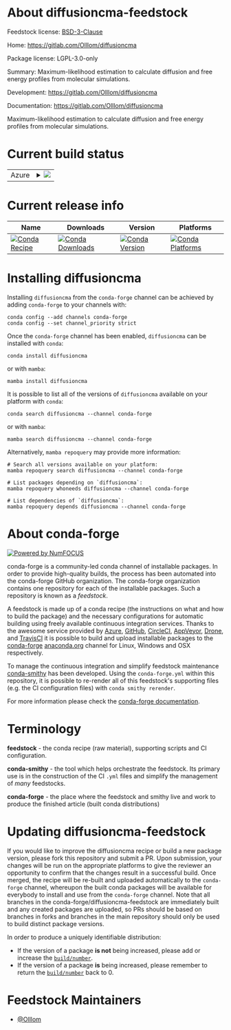 About diffusioncma-feedstock
============================

Feedstock license: [BSD-3-Clause](https://github.com/conda-forge/diffusioncma-feedstock/blob/main/LICENSE.txt)

Home: https://gitlab.com/Olllom/diffusioncma

Package license: LGPL-3.0-only

Summary: Maximum-likelihood estimation to calculate diffusion and free energy profiles from molecular simulations.

Development: https://gitlab.com/Olllom/diffusioncma

Documentation: https://gitlab.com/Olllom/diffusioncma

Maximum-likelihood estimation to calculate diffusion and free energy profiles from molecular simulations.

Current build status
====================


<table>
    
  <tr>
    <td>Azure</td>
    <td>
      <details>
        <summary>
          <a href="https://dev.azure.com/conda-forge/feedstock-builds/_build/latest?definitionId=9864&branchName=main">
            <img src="https://dev.azure.com/conda-forge/feedstock-builds/_apis/build/status/diffusioncma-feedstock?branchName=main">
          </a>
        </summary>
        <table>
          <thead><tr><th>Variant</th><th>Status</th></tr></thead>
          <tbody><tr>
              <td>linux_64_numpy1.22python3.10.____cpython</td>
              <td>
                <a href="https://dev.azure.com/conda-forge/feedstock-builds/_build/latest?definitionId=9864&branchName=main">
                  <img src="https://dev.azure.com/conda-forge/feedstock-builds/_apis/build/status/diffusioncma-feedstock?branchName=main&jobName=linux&configuration=linux%20linux_64_numpy1.22python3.10.____cpython" alt="variant">
                </a>
              </td>
            </tr><tr>
              <td>linux_64_numpy1.22python3.9.____cpython</td>
              <td>
                <a href="https://dev.azure.com/conda-forge/feedstock-builds/_build/latest?definitionId=9864&branchName=main">
                  <img src="https://dev.azure.com/conda-forge/feedstock-builds/_apis/build/status/diffusioncma-feedstock?branchName=main&jobName=linux&configuration=linux%20linux_64_numpy1.22python3.9.____cpython" alt="variant">
                </a>
              </td>
            </tr><tr>
              <td>linux_64_numpy1.23python3.11.____cpython</td>
              <td>
                <a href="https://dev.azure.com/conda-forge/feedstock-builds/_build/latest?definitionId=9864&branchName=main">
                  <img src="https://dev.azure.com/conda-forge/feedstock-builds/_apis/build/status/diffusioncma-feedstock?branchName=main&jobName=linux&configuration=linux%20linux_64_numpy1.23python3.11.____cpython" alt="variant">
                </a>
              </td>
            </tr><tr>
              <td>linux_64_numpy1.26python3.12.____cpython</td>
              <td>
                <a href="https://dev.azure.com/conda-forge/feedstock-builds/_build/latest?definitionId=9864&branchName=main">
                  <img src="https://dev.azure.com/conda-forge/feedstock-builds/_apis/build/status/diffusioncma-feedstock?branchName=main&jobName=linux&configuration=linux%20linux_64_numpy1.26python3.12.____cpython" alt="variant">
                </a>
              </td>
            </tr><tr>
              <td>linux_64_numpy2python3.13.____cp313</td>
              <td>
                <a href="https://dev.azure.com/conda-forge/feedstock-builds/_build/latest?definitionId=9864&branchName=main">
                  <img src="https://dev.azure.com/conda-forge/feedstock-builds/_apis/build/status/diffusioncma-feedstock?branchName=main&jobName=linux&configuration=linux%20linux_64_numpy2python3.13.____cp313" alt="variant">
                </a>
              </td>
            </tr><tr>
              <td>osx_64_numpy1.22python3.10.____cpython</td>
              <td>
                <a href="https://dev.azure.com/conda-forge/feedstock-builds/_build/latest?definitionId=9864&branchName=main">
                  <img src="https://dev.azure.com/conda-forge/feedstock-builds/_apis/build/status/diffusioncma-feedstock?branchName=main&jobName=osx&configuration=osx%20osx_64_numpy1.22python3.10.____cpython" alt="variant">
                </a>
              </td>
            </tr><tr>
              <td>osx_64_numpy1.22python3.9.____cpython</td>
              <td>
                <a href="https://dev.azure.com/conda-forge/feedstock-builds/_build/latest?definitionId=9864&branchName=main">
                  <img src="https://dev.azure.com/conda-forge/feedstock-builds/_apis/build/status/diffusioncma-feedstock?branchName=main&jobName=osx&configuration=osx%20osx_64_numpy1.22python3.9.____cpython" alt="variant">
                </a>
              </td>
            </tr><tr>
              <td>osx_64_numpy1.23python3.11.____cpython</td>
              <td>
                <a href="https://dev.azure.com/conda-forge/feedstock-builds/_build/latest?definitionId=9864&branchName=main">
                  <img src="https://dev.azure.com/conda-forge/feedstock-builds/_apis/build/status/diffusioncma-feedstock?branchName=main&jobName=osx&configuration=osx%20osx_64_numpy1.23python3.11.____cpython" alt="variant">
                </a>
              </td>
            </tr><tr>
              <td>osx_64_numpy1.26python3.12.____cpython</td>
              <td>
                <a href="https://dev.azure.com/conda-forge/feedstock-builds/_build/latest?definitionId=9864&branchName=main">
                  <img src="https://dev.azure.com/conda-forge/feedstock-builds/_apis/build/status/diffusioncma-feedstock?branchName=main&jobName=osx&configuration=osx%20osx_64_numpy1.26python3.12.____cpython" alt="variant">
                </a>
              </td>
            </tr><tr>
              <td>osx_64_numpy2python3.13.____cp313</td>
              <td>
                <a href="https://dev.azure.com/conda-forge/feedstock-builds/_build/latest?definitionId=9864&branchName=main">
                  <img src="https://dev.azure.com/conda-forge/feedstock-builds/_apis/build/status/diffusioncma-feedstock?branchName=main&jobName=osx&configuration=osx%20osx_64_numpy2python3.13.____cp313" alt="variant">
                </a>
              </td>
            </tr>
          </tbody>
        </table>
      </details>
    </td>
  </tr>
</table>

Current release info
====================

| Name | Downloads | Version | Platforms |
| --- | --- | --- | --- |
| [![Conda Recipe](https://img.shields.io/badge/recipe-diffusioncma-green.svg)](https://anaconda.org/conda-forge/diffusioncma) | [![Conda Downloads](https://img.shields.io/conda/dn/conda-forge/diffusioncma.svg)](https://anaconda.org/conda-forge/diffusioncma) | [![Conda Version](https://img.shields.io/conda/vn/conda-forge/diffusioncma.svg)](https://anaconda.org/conda-forge/diffusioncma) | [![Conda Platforms](https://img.shields.io/conda/pn/conda-forge/diffusioncma.svg)](https://anaconda.org/conda-forge/diffusioncma) |

Installing diffusioncma
=======================

Installing `diffusioncma` from the `conda-forge` channel can be achieved by adding `conda-forge` to your channels with:

```
conda config --add channels conda-forge
conda config --set channel_priority strict
```

Once the `conda-forge` channel has been enabled, `diffusioncma` can be installed with `conda`:

```
conda install diffusioncma
```

or with `mamba`:

```
mamba install diffusioncma
```

It is possible to list all of the versions of `diffusioncma` available on your platform with `conda`:

```
conda search diffusioncma --channel conda-forge
```

or with `mamba`:

```
mamba search diffusioncma --channel conda-forge
```

Alternatively, `mamba repoquery` may provide more information:

```
# Search all versions available on your platform:
mamba repoquery search diffusioncma --channel conda-forge

# List packages depending on `diffusioncma`:
mamba repoquery whoneeds diffusioncma --channel conda-forge

# List dependencies of `diffusioncma`:
mamba repoquery depends diffusioncma --channel conda-forge
```


About conda-forge
=================

[![Powered by
NumFOCUS](https://img.shields.io/badge/powered%20by-NumFOCUS-orange.svg?style=flat&colorA=E1523D&colorB=007D8A)](https://numfocus.org)

conda-forge is a community-led conda channel of installable packages.
In order to provide high-quality builds, the process has been automated into the
conda-forge GitHub organization. The conda-forge organization contains one repository
for each of the installable packages. Such a repository is known as a *feedstock*.

A feedstock is made up of a conda recipe (the instructions on what and how to build
the package) and the necessary configurations for automatic building using freely
available continuous integration services. Thanks to the awesome service provided by
[Azure](https://azure.microsoft.com/en-us/services/devops/), [GitHub](https://github.com/),
[CircleCI](https://circleci.com/), [AppVeyor](https://www.appveyor.com/),
[Drone](https://cloud.drone.io/welcome), and [TravisCI](https://travis-ci.com/)
it is possible to build and upload installable packages to the
[conda-forge](https://anaconda.org/conda-forge) [anaconda.org](https://anaconda.org/)
channel for Linux, Windows and OSX respectively.

To manage the continuous integration and simplify feedstock maintenance
[conda-smithy](https://github.com/conda-forge/conda-smithy) has been developed.
Using the ``conda-forge.yml`` within this repository, it is possible to re-render all of
this feedstock's supporting files (e.g. the CI configuration files) with ``conda smithy rerender``.

For more information please check the [conda-forge documentation](https://conda-forge.org/docs/).

Terminology
===========

**feedstock** - the conda recipe (raw material), supporting scripts and CI configuration.

**conda-smithy** - the tool which helps orchestrate the feedstock.
                   Its primary use is in the construction of the CI ``.yml`` files
                   and simplify the management of *many* feedstocks.

**conda-forge** - the place where the feedstock and smithy live and work to
                  produce the finished article (built conda distributions)


Updating diffusioncma-feedstock
===============================

If you would like to improve the diffusioncma recipe or build a new
package version, please fork this repository and submit a PR. Upon submission,
your changes will be run on the appropriate platforms to give the reviewer an
opportunity to confirm that the changes result in a successful build. Once
merged, the recipe will be re-built and uploaded automatically to the
`conda-forge` channel, whereupon the built conda packages will be available for
everybody to install and use from the `conda-forge` channel.
Note that all branches in the conda-forge/diffusioncma-feedstock are
immediately built and any created packages are uploaded, so PRs should be based
on branches in forks and branches in the main repository should only be used to
build distinct package versions.

In order to produce a uniquely identifiable distribution:
 * If the version of a package **is not** being increased, please add or increase
   the [``build/number``](https://docs.conda.io/projects/conda-build/en/latest/resources/define-metadata.html#build-number-and-string).
 * If the version of a package **is** being increased, please remember to return
   the [``build/number``](https://docs.conda.io/projects/conda-build/en/latest/resources/define-metadata.html#build-number-and-string)
   back to 0.

Feedstock Maintainers
=====================

* [@Olllom](https://github.com/Olllom/)

